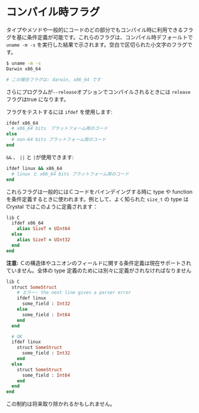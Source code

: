 # コンパイル時フラグ

タイプやメソドや一般的にコードのどの部分でもコンパイル時に利用できるフラグを基に条件定義が可能です。これらのフラグは、コンパイル時デフォールトで `uname -m -s` を実行した結果で示されます。空白で区切られた小文字のフラグです。

```bash
$ uname -m -s
Darwin x86_64

# この場合フラグは: darwin, x86_64 です
```

さらにプログラムが`--release`オプションでコンパイルされるときには `release` フラグはtrue になります。

フラグをテストするには `ifdef` を使用します:

```ruby
ifdef x86_64
  # x86_64 bits　プラットフォーム用のコード
else
  # non-64 bits プラットフォーム用のコード
end
```

 `&&` 、 `||` と `|`が使用できます:

```ruby
ifdef linux && x86_64
  # linux と x86_64 bits プラットフォーム用のコード
end
```

これらフラグは一般的にはＣコードをバインデイングする時に type や function を条件定義するときに使われます。例として、よく知られた `size_t` の type は Crystal ではこのように定義されます：

```ruby
lib C
  ifdef x86_64
    alias SizeT = UInt64
  else
    alias SizeT = UInt32
  end
end
```

**注意:** Ｃの構造体やユニオンのフィールドに関する条件定義は現在サポートされていません。全体の type 定義のためには別々に定義がされなければなりません

```ruby
lib C
  struct SomeStruct
    # エラー: the next line gives a parser error
    ifdef linux
      some_field : Int32
    else
      some_field : Int64
    end
  end

  # OK
  ifdef linux
    struct SomeStruct
      some_field : Int32
    end
  else
    struct SomeStruct
      some_field : Int64
    end
  end
end
```

この制約は将来取り除かれるかもしれません。
